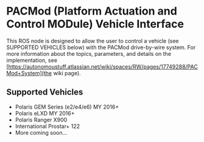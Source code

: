 # PACMod (Platform Actuation and Control MODule) Vehicle Interface #

This ROS node is designed to allow the user to control a vehicle (see SUPPORTED VEHICLES below) with the PACMod drive-by-wire system. For more information about the topics, parameters, and details on the implementation, see [https://autonomoustuff.atlassian.net/wiki/spaces/RW/pages/17749288/PACMod+System](the wiki page).

## Supported Vehicles ##

- Polaris GEM Series (e2/e4/e6) MY 2016+
- Polaris eLXD MY 2016+
- Polaris Ranger X900
- International Prostar+ 122
- More coming soon...
